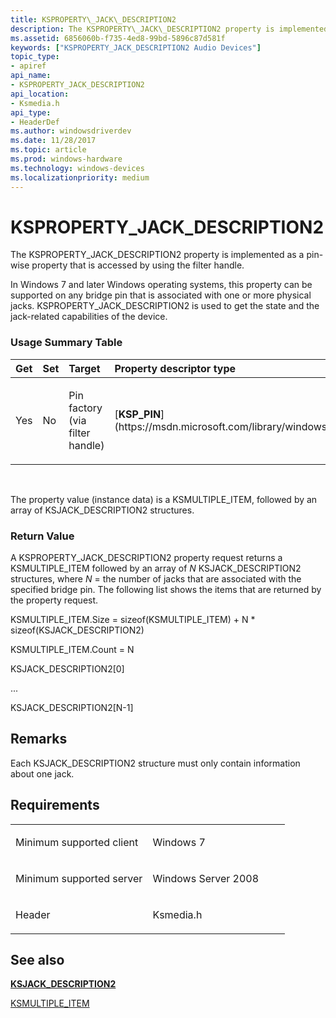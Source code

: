 ```yaml
---
title: KSPROPERTY\_JACK\_DESCRIPTION2
description: The KSPROPERTY\_JACK\_DESCRIPTION2 property is implemented as a pin-wise property that is accessed by using the filter handle.
ms.assetid: 6856060b-f735-4ed8-99bd-5896c87d581f
keywords: ["KSPROPERTY_JACK_DESCRIPTION2 Audio Devices"]
topic_type:
- apiref
api_name:
- KSPROPERTY_JACK_DESCRIPTION2
api_location:
- Ksmedia.h
api_type:
- HeaderDef
ms.author: windowsdriverdev
ms.date: 11/28/2017
ms.topic: article
ms.prod: windows-hardware
ms.technology: windows-devices
ms.localizationpriority: medium
---
```


# KSPROPERTY\_JACK\_DESCRIPTION2


The KSPROPERTY\_JACK\_DESCRIPTION2 property is implemented as a pin-wise property that is accessed by using the filter handle.

In Windows 7 and later Windows operating systems, this property can be supported on any bridge pin that is associated with one or more physical jacks. KSPROPERTY\_JACK\_DESCRIPTION2 is used to get the state and the jack-related capabilities of the device.

### <span id="Usage_Summary_Table"></span><span id="usage_summary_table"></span><span id="USAGE_SUMMARY_TABLE"></span>Usage Summary Table

<table>
<colgroup>
<col width="20%" />
<col width="20%" />
<col width="20%" />
<col width="20%" />
<col width="20%" />
</colgroup>
<thead>
<tr class="header">
<th align="left">Get</th>
<th align="left">Set</th>
<th align="left">Target</th>
<th align="left">Property descriptor type</th>
<th align="left">Property value type</th>
</tr>
</thead>
<tbody>
<tr class="odd">
<td align="left"><p>Yes</p></td>
<td align="left"><p>No</p></td>
<td align="left"><p>Pin factory (via filter handle)</p></td>
<td align="left"><p>[<strong>KSP_PIN</strong>](https://msdn.microsoft.com/library/windows/hardware/ff566722)</p></td>
<td align="left"><p>[<strong>KSMULTIPLE_ITEM</strong>](http://msdn.microsoft.com/library/windows/hardware/ff563441.aspx) followed by an array of [<strong>KSJACK_DESCRIPTION2</strong>](ksjack-description2.md) structures</p></td>
</tr>
</tbody>
</table>

 

The property value (instance data) is a KSMULTIPLE\_ITEM, followed by an array of KSJACK\_DESCRIPTION2 structures.

### <span id="Return_Value"></span><span id="return_value"></span><span id="RETURN_VALUE"></span>Return Value

A KSPROPERTY\_JACK\_DESCRIPTION2 property request returns a KSMULTIPLE\_ITEM followed by an array of *N* KSJACK\_DESCRIPTION2 structures, where *N* = the number of jacks that are associated with the specified bridge pin. The following list shows the items that are returned by the property request.

KSMULTIPLE\_ITEM.Size = sizeof(KSMULTIPLE\_ITEM) + N \* sizeof(KSJACK\_DESCRIPTION2)

KSMULTIPLE\_ITEM.Count = N

KSJACK\_DESCRIPTION2\[0\]

...

KSJACK\_DESCRIPTION2\[N-1\]

Remarks
-------

Each KSJACK\_DESCRIPTION2 structure must only contain information about one jack.

Requirements
------------

<table>
<colgroup>
<col width="50%" />
<col width="50%" />
</colgroup>
<tbody>
<tr class="odd">
<td align="left"><p>Minimum supported client</p></td>
<td align="left"><p>Windows 7</p></td>
</tr>
<tr class="even">
<td align="left"><p>Minimum supported server</p></td>
<td align="left"><p>Windows Server 2008</p></td>
</tr>
<tr class="odd">
<td align="left"><p>Header</p></td>
<td align="left">Ksmedia.h</td>
</tr>
</tbody>
</table>

## <span id="see_also"></span>See also


[**KSJACK\_DESCRIPTION2**](ksjack-description2.md)

[KSMULTIPLE\_ITEM](http://msdn.microsoft.com/library/windows/hardware/ff563441.aspx)

 

 






